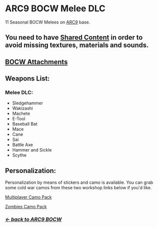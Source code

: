 # ARC9 BOCW Melee DLC

11 Seasonal BOCW Melees on [ARC9](https://github.com/HaodongMo/ARC-9) base.

## You need to have [Shared Content](https://github.com/multinettt/ARC-9_BOCW_Shared_Content) in order to avoid missing textures, materials and sounds.

## [BOCW Attachments](https://github.com/multinettt/ARC-9_BOCW_Attachments)

## Weapons List:
### Melee DLC:
- Sledgehammer
- Wakizashi
- Machete
- E-Tool
- Baseball Bat
- Mace
- Cane
- Sai
- Battle Axe
- Hammer and Sickle
- Scythe

## Personalization:

Personalization by means of stickers and camo is available. You can grab some cold war camos from these two workshop links below if you'd like.

[Multiplayer Camo Pack](https://steamcommunity.com/sharedfiles/filedetails/?id=2989163938)

[Zombies Camo Pack](https://steamcommunity.com/sharedfiles/filedetails/?id=2989231579)

### ***[← back to ARC9 BOCW](https://github.com/multinettt/ARC-9_BOCW)***
